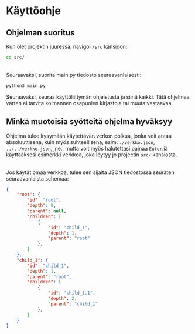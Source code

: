 # Käyttöohje
## Ohjelman suoritus
Kun olet projektin juuressa, navigoi `/src` kansioon:
<br>

```bash
cd src/
```

<br>
Seuraavaksi, suorita main.py tiedosto seuraavanlaisesti:
<br>

```bash
python3 main.py
```

Seuraavaksi, seuraa käyttöliittymän ohjeistusta ja siinä kaikki. Tätä ohjelmaa varten ei tarvita kolmannen osapuolen kirjastoja tai muuta vastaavaa.

## Minkä muotoisia syötteitä ohjelma hyväksyy

Ohjelma tulee kysymään käytettävän verkon polkua, jonka voit antaa absoluuttisena, kuin myös suhteellisena, esim: `./verkko.json`, `../../verkko.json`, jne., mutta voit myös halutettasi painaa `Enter`:iä käyttääksesi esimerkki verkkoa, joka löytyy jo projectin `src/` kansiosta. 

<br>
Jos käytät omaa verkkoa, tulee sen sijaita JSON tiedostossa seuraten seuraavanlaista schemaa:

```json
{
    "root": { 
        "id": "root",
        "depth": 0,
        "parent": null,
        "children": [
            {
                "id": "child_1",
                "depth": 1,
                "parent": "root"
            },
        ]
    },
    "child_1": { 
        "id": "child_1",
        "depth": 1,
        "parent": "root",
        "children": [
            {
                "id": "child_1.1",
                "depth": 2,
                "parent": "child_1"
            },
        ]
    }
}
```
